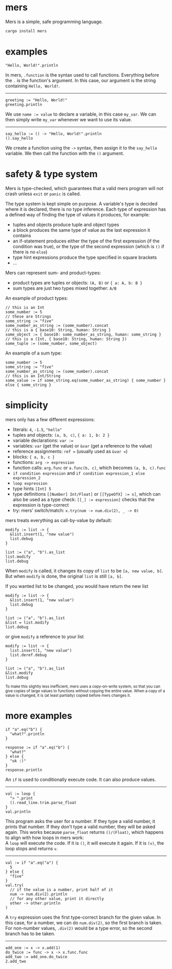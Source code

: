 # mers

Mers is a simple, safe programming language.

```sh
cargo install mers
```

# examples

```
"Hello, World!".println
```

In mers, `.function` is the syntax used to call functions.
Everything before the `.` is the function's argument.
In this case, our argument is the string containing `Hello, World!`.

---

```
greeting := "Hello, World!"
greeting.println
```

We use `name := value` to declare a variable, in this case `my_var`.
We can then simply write `my_var` whenever we want to use its value.

---

```
say_hello := () -> "Hello, World!".println
().say_hello
```

We create a function using the `->` syntax, then assign it
to the `say_hello` variable.
We then call the function with the `()` argument.

# safety & type system

Mers is type-checked, which guarantees
that a valid mers program will not crash
unless `exit` or `panic` is called.

The type system is kept simple on purpose.
A variable's type is decided where it is declared,
there is no type inference. Each type of expression
has a defined way of finding the type of values it
produces, for example:

- tuples and objects produce tuple and object types
- a block produces the same type of value as the last expression it contains
- an if-statement produces either the type of the first expression (if the condition was true), or the type of the second expression (which is `()` if there is no `else`)
- type hint expressions produce the type specified in square brackets
- ...

Mers can represent sum- and product-types:

- product types are tuples or objects: `(A, B)` or `{ a: A, b: B }`
- sum types are just two types mixed together: `A/B`

An example of product types:

```
// this is an Int
some_number := 5
// these are Strings
some_string := "five"
some_number_as_string := (some_number).concat
// this is a { base10: String, human: String }
some_object := { base10: some_number_as_string, human: some_string }
// this is a (Int, { base10: String, human: String })
some_tuple := (some_number, some_object)
```

An example of a sum type:

```
some_number := 5
some_string := "five"
some_number_as_string := (some_number).concat
// this is an Int/String
some_value := if some_string.eq(some_number_as_string) { some_number } else { some_string }
```

# simplicity

mers only has a few different expressions:

- literals: `4`, `-1.5`, `"hello"`
- tuples and objects: `(a, b, c)`, `{ a: 1, b: 2 }`
- variable declarations: `var :=`
- variables: `var` (get the value) or `&var` (get a reference to the value)
- reference assignments: `ref =` (usually used as `&var =`)
- blocks: `{ a, b, c }`
- functions: `arg -> expression`
- function calls: `arg.func` or `a.func(b, c)`, which becomes `(a, b, c).func`
- `if condition expression` and `if condition expression_1 else expression_2`
- `loop expression`
- type hints `[Int] 5`
- type definitions `[[Number] Int/Float]` or `[[TypeOfX] := x]`, which can also be used as a type check: `[[_] := expression]` checks that the expression is type-correct
- try: mers' switch/match: `x.try(num -> num.div(2), _ -> 0)`

mers treats everything as call-by-value by default:

```
modify := list -> {
  &list.insert(1, "new value")
  list.debug
}

list := ("a", "b").as_list
list.modify
list.debug
```

When `modify` is called, it changes its copy of `list` to be `[a, new value, b]`.
But when `modify` is done, the original `list` is still `[a, b]`.

If you wanted list to be changed, you would have return the new list

```
modify := list -> {
  &list.insert(1, "new value")
  list.debug
}

list := ("a", "b").as_list
&list = list.modify
list.debug
```

or give `modify` a reference to your list

```
modify := list -> {
  list.insert(1, "new value")
  list.deref.debug
}

list := ("a", "b").as_list
&list.modify
list.debug
```

<small>To make this slightly less inefficient, mers
uses a copy-on-write system, so that you
can give copies of large values to functions
without copying the entire value.
When a copy of a value is changed, it is (at
least partially) copied before mers changes it.</small>

# more examples

```
if "a".eq("b") {
  "what?".println
}

response := if "a".eq("b") {
  "what?"
} else {
  "ok :)"
}
response.println
```

An `if` is used to conditionally execute code.
It can also produce values.

---

```
val := loop {
  "> ".print
  ().read_line.trim.parse_float
}
val.println
```

This program asks the user for a number.
If they type a valid number, it prints that number.
If they don't type a valid number, they will be asked again.
This works because `parse_float` returns `()/(Float)`, which happens to align with how loops in mers work: \
A `loop` will execute the code. If it is `()`, it will execute it again. If it is `(v)`, the loop stops and returns `v`.

---

```
val := if "a".eq("a") {
  5
} else {
  "five"
}
val.try(
  // if the value is a number, print half of it
  num -> num.div(2).println
  // for any other value, print it directly
  other -> other.println
)
```

A `try` expression uses the first type-correct branch for the given value.
In this case, for a number, we can do `num.div(2)`, so the first branch is taken.
For non-number values, `.div(2)` would be a type error, so the second branch has to be taken.

---

```
add_one := x -> x.add(1)
do_twice := func -> x -> x.func.func
add_two := add_one.do_twice
2.add_two
```
